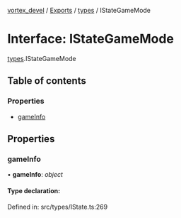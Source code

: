 [vortex_devel](../README.md) / [Exports](../modules.md) / [types](../modules/types.md) / IStateGameMode

# Interface: IStateGameMode

[types](../modules/types.md).IStateGameMode

## Table of contents

### Properties

- [gameInfo](types.istategamemode.md#gameinfo)

## Properties

### gameInfo

• **gameInfo**: *object*

#### Type declaration:

Defined in: src/types/IState.ts:269
